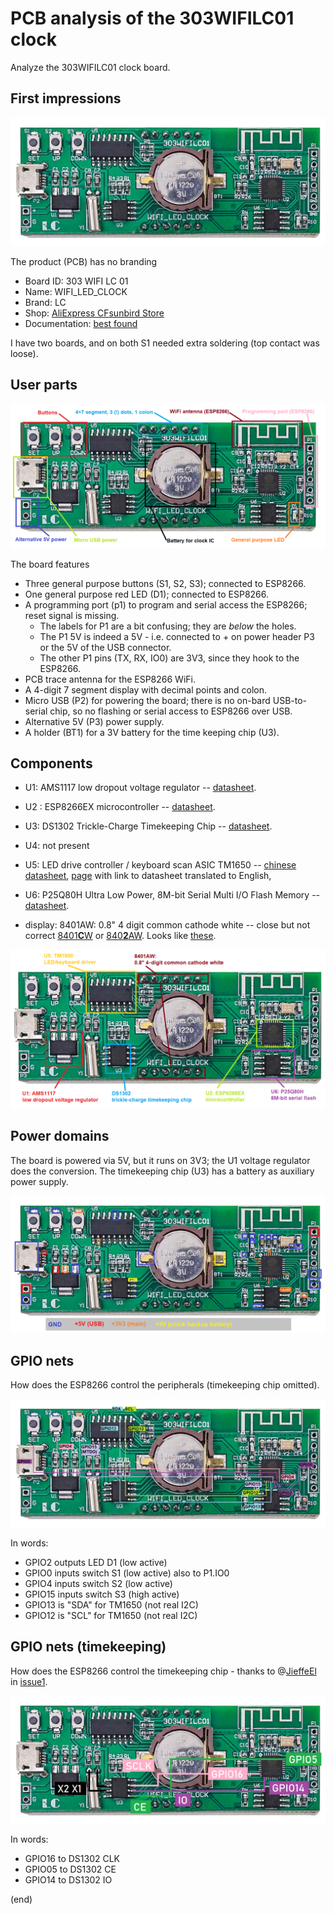 # PCB analysis of the 303WIFILC01 clock

Analyze the 303WIFILC01 clock board.


## First impressions

![PCB](pcb.png)

The product (PCB) has no branding
 - Board ID: 303 WIFI LC 01
 - Name: WIFI_LED_CLOCK
 - Brand: LC
 - Shop: [AliExpress CFsunbird Store](https://www.aliexpress.com/item/1005003486084193.html)
 - Documentation: [best found](https://dailystuffstore.com/display-screen/707-1903820-0-8-inch-display-screen-digital-tube-wifi-clock-module-automatic-clock-diy-digital.html)

I have two boards, and on both S1 needed extra soldering (top contact was loose).


## User parts

![user parts](pcb-user.png)

The board features

 - Three general purpose buttons (S1, S2, S3); connected to ESP8266.
 - One general purpose red LED (D1); connected to ESP8266.
 - A programming port (p1) to program and serial access the ESP8266; reset signal is missing.
   - The labels for P1 are a bit confusing; they are _below_ the holes.
   - The P1 5V is indeed a 5V - i.e. connected to + on power header P3 or the 5V of the USB connector.
   - The other P1 pins (TX, RX, IO0) are 3V3, since they hook to the ESP8266.
 - PCB trace antenna for the ESP8266 WiFi.
 - A 4-digit 7 segment display with decimal points and colon.
 - Micro USB (P2) for powering the board; there is no on-bard USB-to-serial chip, 
   so no flashing or serial access to ESP8266 over USB.
 - Alternative 5V (P3) power supply.
 - A holder (BT1) for a 3V battery for the time keeping chip (U3).


## Components

 - U1: AMS1117 low dropout voltage regulator
   -- [datasheet](http://www.advanced-monolithic.com/pdf/ds1117.pdf).

 - U2 : ESP8266EX microcontroller 
   -- [datasheet](https://www.espressif.com/sites/default/files/documentation/0a-esp8266ex_datasheet_en.pdf).

 - U3: DS1302 Trickle-Charge Timekeeping Chip
   -- [datasheet](https://eu.mouser.com/datasheet/2/256/DS1302-1292062.pdf).

 - U4: not present

 - U5: LED drive controller / keyboard scan ASIC TM1650
   -- [chinese datasheet](https://datasheetspdf.com/pdf-file/840047/TitanMicro/TM1650/1),
   [page](https://components101.com/ics/tm1650-led-driver-ic) with link to datasheet translated to English,

 - U6: P25Q80H Ultra Low Power, 8M-bit Serial Multi I/O Flash Memory
   -- [datasheet](https://datasheet.lcsc.com/szlcsc/PUYA-P25Q80H-SSH-IT_C194872.pdf).

 - display: 8401AW: 0.8" 4 digit common cathode white
   -- close but not correct [8401**C**W](http://www.yitenuo.com/product/display/four/ELF-8401C-D.html) or
   [840**2**AW](http://www.yitenuo.com/product/display/four/ELF-8402.html).
   Looks like [these](https://www.aliexpress.com/item/32945496377.html).
   
   
![Components](pcb-comps.png)


## Power domains

The board is powered via 5V, but it runs on 3V3; the U1 voltage regulator does the conversion.
The timekeeping chip (U3) has a battery as auxiliary power supply. 

![Power domains](pcb-power.png)  


## GPIO nets

How does the ESP8266 control the peripherals (timekeeping chip omitted). 

![GPIO nets](pcb-gpio.png)  

In words:

 - GPIO2 outputs LED D1 (low active)
 - GPIO0 inputs switch S1 (low active) also to P1.IO0
 - GPIO4 inputs switch S2 (low active)
 - GPIO15 inputs switch S3 (high active)
 - GPIO13 is "SDA" for TM1650 (not real I2C)
 - GPIO12 is "SCL" for TM1650 (not real I2C)


## GPIO nets (timekeeping)

How does the ESP8266 control the timekeeping chip - thanks to @[JieffeEl](https://github.com/JieffeEl)
in [issue1](https://github.com/maarten-pennings/303WIFILC01/issues/1). 

![GPIO time nets](pcb-time.png)  

In words:
 - GPIO16 to DS1302 CLK
 - GPIO05 to DS1302 CE	
 - GPIO14 to DS1302 IO	

(end)
  

